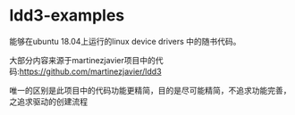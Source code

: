 # ldd3-examples
能够在ubuntu 18.04上运行的linux device drivers 中的随书代码。

大部分内容来源于martinezjavier项目中的代码:https://github.com/martinezjavier/ldd3

唯一的区别是此项目中的代码功能更精简，目的是尽可能精简，不追求功能完善，之追求驱动的创建流程
